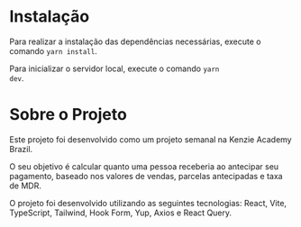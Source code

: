 # Instalação

Para realizar a instalação das dependências necessárias, execute o comando <code>yarn install</code>.

Para inicializar o servidor local, execute o comando <code>yarn dev</code>.

# Sobre o Projeto

Este projeto foi desenvolvido como um projeto semanal na Kenzie Academy Brazil.

O seu objetivo é calcular quanto uma pessoa receberia ao antecipar seu pagamento, baseado nos valores de vendas, parcelas antecipadas e taxa de MDR.

O projeto foi desenvolvido utilizando as seguintes tecnologias: React, Vite, TypeScript, Tailwind, Hook Form, Yup, Axios e React Query.
